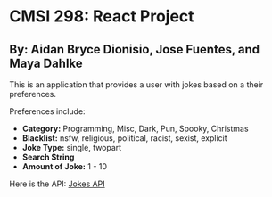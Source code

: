 # CMSI 298: React Project

## By: Aidan Bryce Dionisio, Jose Fuentes, and Maya Dahlke

This is an application that provides a user with jokes based on a their preferences.

Preferences include:

- **Category:** Programming, Misc, Dark, Pun, Spooky, Christmas
- **Blacklist:** nsfw, religious, political, racist, sexist, explicit
- **Joke Type:** single, twopart
- **Search String**
- **Amount of Joke:** 1 - 10

Here is the API: [Jokes API](https://sv443.net/jokeapi/v2/)
